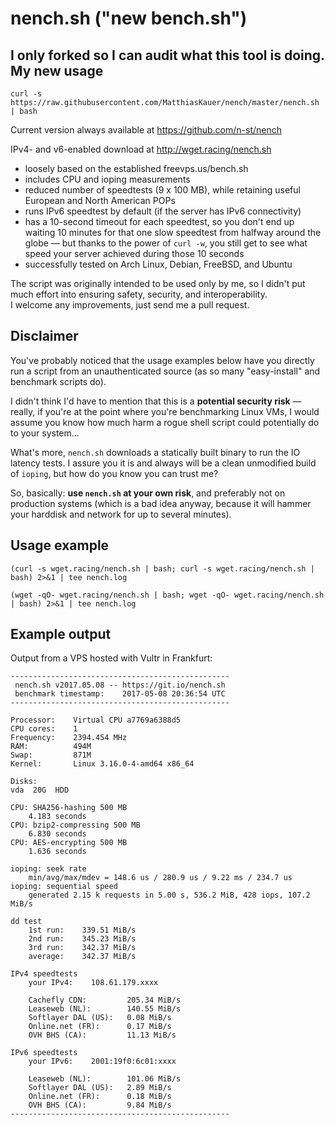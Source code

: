 nench.sh ("new bench.sh")
=========================

**I only forked so I can audit what this tool is doing.**
My new usage
------------
```
curl -s https://raw.githubusercontent.com/MatthiasKauer/nench/master/nench.sh | bash
```

Current version always available at https://github.com/n-st/nench

IPv4- and v6-enabled download at http://wget.racing/nench.sh

- loosely based on the established freevps.us/bench.sh
- includes CPU and ioping measurements
- reduced number of speedtests (9 x 100 MB), while retaining useful European
  and North American POPs
- runs IPv6 speedtest by default (if the server has IPv6 connectivity)
- has a 10-second timeout for each speedtest, so you don't end up waiting 10
  minutes for that one slow speedtest from halfway around the globe — but
  thanks to the power of `curl -w`, you still get to see what speed your server
  achieved during those 10 seconds
- successfully tested on Arch Linux, Debian, FreeBSD, and Ubuntu

The script was originally intended to be used only by me, so I didn't put much
effort into ensuring safety, security, and interoperability.  
I welcome any improvements, just send me a pull request.

Disclaimer
----------

You've probably noticed that the usage examples below have you directly run a
script from an unauthenticated source (as so many "easy-install" and benchmark
scripts do).

I didn't think I'd have to mention that this is a **potential security risk** —
really, if you're at the point where you're benchmarking Linux VMs, I would
assume you know how much harm a rogue shell script could potentially do to your
system…

What's more, `nench.sh` downloads a statically built binary to run the IO
latency tests. I assure you it is and always will be a clean unmodified build
of `ioping`, but how do you know you can trust me?

So, basically: **use `nench.sh` at your own risk**, and preferably not on
production systems (which is a bad idea anyway, because it will hammer your
harddisk and network for up to several minutes).

Usage example
-------------

```
(curl -s wget.racing/nench.sh | bash; curl -s wget.racing/nench.sh | bash) 2>&1 | tee nench.log
```

```
(wget -qO- wget.racing/nench.sh | bash; wget -qO- wget.racing/nench.sh | bash) 2>&1 | tee nench.log
```

Example output
--------------

Output from a VPS hosted with Vultr in Frankfurt:

```
-------------------------------------------------
 nench.sh v2017.05.08 -- https://git.io/nench.sh
 benchmark timestamp:    2017-05-08 20:36:54 UTC
-------------------------------------------------

Processor:    Virtual CPU a7769a6388d5
CPU cores:    1
Frequency:    2394.454 MHz
RAM:          494M
Swap:         871M
Kernel:       Linux 3.16.0-4-amd64 x86_64

Disks:
vda  20G  HDD

CPU: SHA256-hashing 500 MB
    4.183 seconds
CPU: bzip2-compressing 500 MB
    6.830 seconds
CPU: AES-encrypting 500 MB
    1.636 seconds

ioping: seek rate
    min/avg/max/mdev = 148.6 us / 280.9 us / 9.22 ms / 234.7 us
ioping: sequential speed
    generated 2.15 k requests in 5.00 s, 536.2 MiB, 428 iops, 107.2 MiB/s

dd test
    1st run:    339.51 MiB/s
    2nd run:    345.23 MiB/s
    3rd run:    342.37 MiB/s
    average:    342.37 MiB/s

IPv4 speedtests
    your IPv4:    108.61.179.xxxx

    Cachefly CDN:         205.34 MiB/s
    Leaseweb (NL):        140.55 MiB/s
    Softlayer DAL (US):   0.08 MiB/s
    Online.net (FR):      0.17 MiB/s
    OVH BHS (CA):         11.13 MiB/s

IPv6 speedtests
    your IPv6:    2001:19f0:6c01:xxxx

    Leaseweb (NL):        101.06 MiB/s
    Softlayer DAL (US):   2.89 MiB/s
    Online.net (FR):      0.18 MiB/s
    OVH BHS (CA):         9.84 MiB/s
-------------------------------------------------
```
